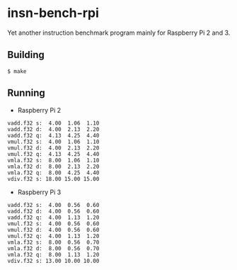 # insn-bench-rpi

Yet another instruction benchmark program mainly for Raspberry Pi 2 and 3.


## Building

```
$ make
```


## Running

* Raspberry Pi 2

```
vadd.f32 s:  4.00  1.06  1.10
vadd.f32 d:  4.00  2.13  2.20
vadd.f32 q:  4.13  4.25  4.40
vmul.f32 s:  4.00  1.06  1.10
vmul.f32 d:  4.00  2.13  2.20
vmul.f32 q:  4.13  4.25  4.40
vmla.f32 s:  8.00  1.06  1.10
vmla.f32 d:  8.00  2.13  2.20
vmla.f32 q:  8.00  4.25  4.40
vdiv.f32 s: 18.00 15.00 15.00
```

* Raspberry Pi 3

```
vadd.f32 s:  4.00  0.56  0.60
vadd.f32 d:  4.00  0.56  0.60
vadd.f32 q:  4.00  1.13  1.20
vmul.f32 s:  4.00  0.56  0.60
vmul.f32 d:  4.00  0.56  0.60
vmul.f32 q:  4.00  1.13  1.20
vmla.f32 s:  8.00  0.56  0.70
vmla.f32 d:  8.00  0.56  0.70
vmla.f32 q:  8.00  1.13  1.20
vdiv.f32 s: 13.00 10.00 10.00
```
